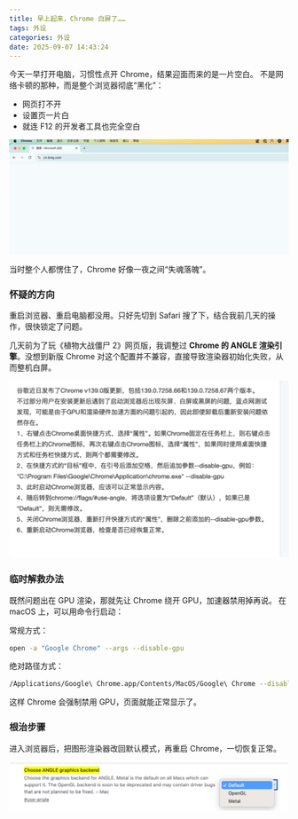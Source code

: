 ```yaml
---
title: 早上起来，Chrome 白屏了……
tags: 外设
categories: 外设
date: 2025-09-07 14:43:24
---
```


今天一早打开电脑，习惯性点开 Chrome，结果迎面而来的是一片空白。
不是网络卡顿的那种，而是整个浏览器彻底“黑化”：

- 网页打不开
- 设置页一片白
- 就连 F12 的开发者工具也完全空白

![c207a233d51a7dc81f1a54c15230b678](https://raw.githubusercontent.com/cloudsmithy/picgo-imh/master/c207a233d51a7dc81f1a54c15230b678.png)

 <!--more-->

当时整个人都愣住了，Chrome 好像一夜之间“失魂落魄”。

### 怀疑的方向

重启浏览器、重启电脑都没用。只好先切到 Safari 搜了下，结合我前几天的操作，很快锁定了问题。

几天前为了玩《植物大战僵尸 2》网页版，我调整过 **Chrome 的 ANGLE 渲染引擎**。没想到新版 Chrome 对这个配置并不兼容，直接导致渲染器初始化失败，从而整机白屏。

![ee3e914b38cd4dbe36d1acee7f7dd4ab](https://raw.githubusercontent.com/cloudsmithy/picgo-imh/master/ee3e914b38cd4dbe36d1acee7f7dd4ab.png)

### 临时解救办法

既然问题出在 GPU 渲染，那就先让 Chrome 绕开 GPU，加速器禁用掉再说。
在 macOS 上，可以用命令行启动：

常规方式：

```bash
open -a "Google Chrome" --args --disable-gpu
```

绝对路径方式：

```bash
/Applications/Google\ Chrome.app/Contents/MacOS/Google\ Chrome --disable-gpu
```

这样 Chrome 会强制禁用 GPU，页面就能正常显示了。

### 根治步骤

进入浏览器后，把图形渲染器改回默认模式，再重启 Chrome，一切恢复正常。

![image-20250913105536049](https://raw.githubusercontent.com/cloudsmithy/picgo-imh/master/image-20250913105536049.png)
